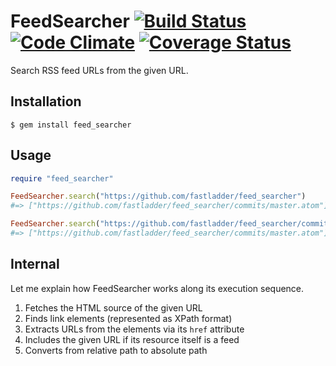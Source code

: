 # FeedSearcher [![Build Status](https://travis-ci.org/fastladder/feed_searcher.png?branch=master)](https://travis-ci.org/fastladder/feed_searcher) [![Code Climate](https://codeclimate.com/github/fastladder/feed_searcher.png)](https://codeclimate.com/github/fastladder/feed_searcher) [![Coverage Status](https://coveralls.io/repos/fastladder/feed_searcher/badge.png?branch=master)](https://coveralls.io/r/fastladder/feed_searcher)
Search RSS feed URLs from the given URL.


## Installation
```
$ gem install feed_searcher
```


## Usage
```ruby
require "feed_searcher"

FeedSearcher.search("https://github.com/fastladder/feed_searcher")
#=> ["https://github.com/fastladder/feed_searcher/commits/master.atom"]

FeedSearcher.search("https://github.com/fastladder/feed_searcher/commits/master.atom")
#=> ["https://github.com/fastladder/feed_searcher/commits/master.atom"]
```


## Internal
Let me explain how FeedSearcher works along its execution sequence.

1. Fetches the HTML source of the given URL
2. Finds link elements (represented as XPath format)
3. Extracts URLs from the elements via its `href` attribute
4. Includes the given URL if its resource itself is a feed
5. Converts from relative path to absolute path

